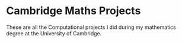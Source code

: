 # Cambridge Maths Projects

These are all the Computational projects I did during my mathematics degree at the University of Cambridge.

